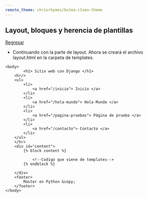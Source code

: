 ```yaml
---
remote_theme: chrisrhymes/bulma-clean-theme
---
```

## Layout, bloques y herencia de plantillas

[Regresar](/CodingBootcampsESPOL-RDDW/)

+ Continuando con la parte de layout. Ahora se creará el archivo layout.html en la carpeta de templates.

```
<body>
        <h1> Sitio web con Django </h1>
    <hr/>
    <ul>
        <li>
            <a href="/inicio"> Inicio </a>
        </li>
        <li>
            <a href="/hola-mundo"> Hola Mundo </a>
        </li>
        <li>
            <a href="/pagina-pruebas"> Página de prueba </a>
        </li>
        <li>
            <a href="/contacto"> Contacto </a>
        </li>
    </ul>
    </hr>
    <div id="content">
        {% block content %}

            <!--Codigo que viene de templates-->
        {% endblock %}

    </div>
    <footer>
        Master en Python &copy;
    </footer>
</body>
```